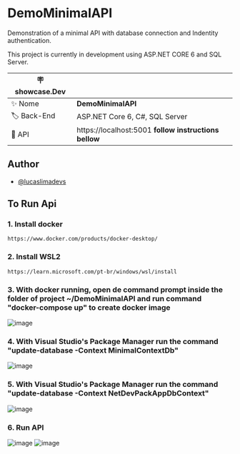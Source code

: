 # DemoMinimalAPI
 Demonstration of a minimal API with database connection and Indentity authentication.
 
 This project is currently in development using ASP.NET CORE 6 and SQL Server.

| :placard: showcase.Dev |     |
| -------------  | --- |
| :sparkles: Nome        | **DemoMinimalAPI**
| :label: Back-End | ASP.NET Core 6, C#, SQL Server
| :rocket: API         | https://localhost:5001 **follow instructions bellow**
 
## Author

- [@lucaslimadevs](https://www.github.com/lucaslimadevs)
 
## To Run Api

### 1. Install docker 

	https://www.docker.com/products/docker-desktop/
		
### 2. Install WSL2

	https://learn.microsoft.com/pt-br/windows/wsl/install 

### 3. With docker running, open de command prompt inside the folder of project ~/DemoMinimalAPI and run command "docker-compose up" to create docker image
	
![image](https://user-images.githubusercontent.com/117870158/212793919-0341e1e6-9036-44dc-badd-40cbb218a425.png)

 
 ### 4. With Visual Studio's Package Manager run the command "update-database -Context MinimalContextDb"    
	
![image](https://user-images.githubusercontent.com/117870158/212794037-68f55979-46d7-49e1-a402-997c0ad22620.png)


### 5. With Visual Studio's Package Manager run the command "update-database -Context NetDevPackAppDbContext"
	
![image](https://user-images.githubusercontent.com/117870158/212794127-b7acbba1-61e3-4392-8977-e0e53ea847ba.png)


### 6. Run API

![image](https://user-images.githubusercontent.com/117870158/212799424-8e0f5897-77da-488f-b121-64fcc323f626.png)
![image](https://user-images.githubusercontent.com/117870158/213054422-159a1b91-9567-473b-a94a-14cd01a7be2f.png)

